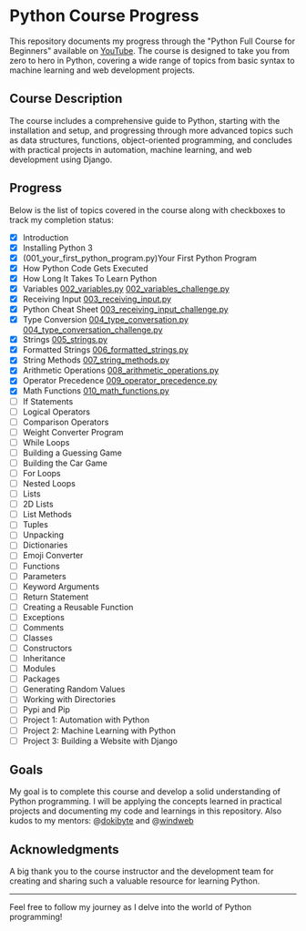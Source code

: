 # Python Course Progress

This repository documents my progress through the "Python Full Course for Beginners" available on [YouTube](https://www.youtube.com/watch?v=_uQrJ0TkZlc). The course is designed to take you from zero to hero in Python, covering a wide range of topics from basic syntax to machine learning and web development projects.

## Course Description

The course includes a comprehensive guide to Python, starting with the installation and setup, and progressing through more advanced topics such as data structures, functions, object-oriented programming, and concludes with practical projects in automation, machine learning, and web development using Django.

## Progress

Below is the list of topics covered in the course along with checkboxes to track my completion status:

- [x] Introduction
- [x] Installing Python 3
- [x] (001_your_first_python_program.py)Your First Python Program
- [x] How Python Code Gets Executed
- [x] How Long It Takes To Learn Python
- [x] Variables [002_variables.py](002_variables.py) [002_variables_challenge.py](002_variables_challenge.py)
- [x] Receiving Input [003_receiving_input.py](003_receiving_input.py)
- [x] Python Cheat Sheet [003_receiving_input_challenge.py](003_receiving_input_challenge.py)
- [x] Type Conversion [004_type_conversation.py](004_type_conversation.py) [004_type_conversation_challenge.py](004_type_conversation_challenge.py)
- [x] Strings [005_strings.py](005_strings.py)
- [x] Formatted Strings [006_formatted_strings.py](006_formatted_strings.py)
- [x] String Methods [007_string_methods.py](007_string_methods.py)
- [x] Arithmetic Operations [008_arithmetic_operations.py](008_arithmetic_operations.py)
- [x] Operator Precedence [009_operator_precedence.py](009_operator_precedence.py)
- [x] Math Functions [010_math_functions.py](010_math_functions.py)
- [ ] If Statements
- [ ] Logical Operators
- [ ] Comparison Operators
- [ ] Weight Converter Program
- [ ] While Loops
- [ ] Building a Guessing Game
- [ ] Building the Car Game
- [ ] For Loops
- [ ] Nested Loops
- [ ] Lists
- [ ] 2D Lists
- [ ] List Methods
- [ ] Tuples
- [ ] Unpacking
- [ ] Dictionaries
- [ ] Emoji Converter
- [ ] Functions
- [ ] Parameters
- [ ] Keyword Arguments
- [ ] Return Statement
- [ ] Creating a Reusable Function
- [ ] Exceptions
- [ ] Comments
- [ ] Classes
- [ ] Constructors
- [ ] Inheritance
- [ ] Modules
- [ ] Packages
- [ ] Generating Random Values
- [ ] Working with Directories
- [ ] Pypi and Pip
- [ ] Project 1: Automation with Python
- [ ] Project 2: Machine Learning with Python
- [ ] Project 3: Building a Website with Django

## Goals

My goal is to complete this course and develop a solid understanding of Python programming. I will be applying the concepts learned in practical projects and documenting my code and learnings in this repository. Also kudos to my mentors: @[dokibyte](https://github.com/dokibyte) and @[windweb](https://www.github.com/windweb/)

## Acknowledgments

A big thank you to the course instructor and the development team for creating and sharing such a valuable resource for learning Python.

---

Feel free to follow my journey as I delve into the world of Python programming!